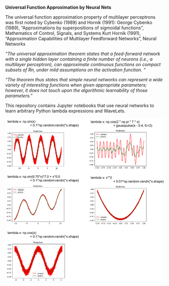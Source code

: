 <b>Universal Function Approximation by Neural Nets</b>

The universal function approximation property of multilayer perceptrons was first noted by Cybenko (1989) and Hornik (1991): George Cybenko (1989),  “Approximations by superpositions of sigmoidal functions”,  Mathematics of Control, Signals, and Systems
Kurt Hornik (1991),  “Approximation Capabilities of Multilayer Feedforward Networks”,  Neural Networks

<i>“The universal approximation theorem states that a feed-forward network with a single hidden layer containing a finite number of neurons (i.e., a multilayer perceptron), can approximate continuous functions on compact subsets of Rn, under mild assumptions on the activation function. “</i>

<i>“The theorem thus states that simple neural networks can represent a wide variety of interesting functions when given appropriate parameters; however, it does not touch upon the algorithmic learnability of those parameters.”</i>

This repository contains Jupyter notebooks that use neural networks to learn arbitrary Python lambda expressions and WaveLets.

![Alt text](images/PythonLambdaResults.png?raw=true "")
